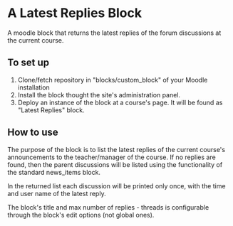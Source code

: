 # A Latest Replies Block
A moodle block that returns the latest replies of the forum discussions at the current course.

## To set up 
1) Clone/fetch repository in "blocks/custom_block" of your Moodle installation
2) Install the block thought the site's administration panel. 
3) Deploy an instance of the block at a course's page. It will be found as "Latest Replies" block.

## How to use

The purpose of the block is to list the latest replies of the current course's announcements to the teacher/manager of the course. If no replies are found, then the parent discussions will be listed using the functionality of the standard news_items block. 

In the returned list each discussion will be printed only once, with the time and user name of the latest reply.

The block's title and max number of replies - threads is configurable through the block's edit options (not global ones).